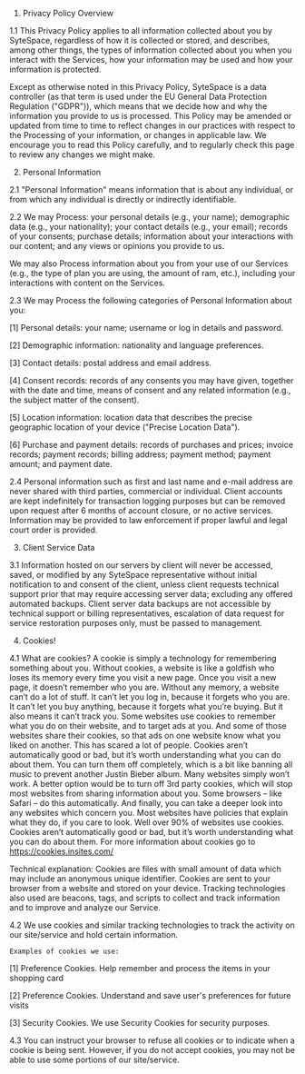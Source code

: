 1. Privacy Policy Overview

1.1 This Privacy Policy applies to all information collected about you by SyteSpace, regardless of how it is collected or stored, and describes, among other things, the types of information collected about you when you interact with the Services, how your information may be used and how your information is protected.

Except as otherwise noted in this Privacy Policy, SyteSpace is a data controller (as that term is used under the EU General Data Protection Regulation ("GDPR")), which means that we decide how and why the information you provide to us is processed. This Policy may be amended or updated from time to time to reflect changes in our practices with respect to the Processing of your information, or changes in applicable law. We encourage you to read this Policy carefully, and to regularly check this page to review any changes we might make.

2. Personal Information

2.1 "Personal Information" means information that is about any individual, or from which any individual is directly or indirectly identifiable.

2.2 We may Process: your personal details (e.g., your name); demographic data (e.g., your nationality); your contact details (e.g., your email); records of your consents; purchase details; information about your interactions with our content; and any views or opinions you provide to us.

   We may also Process information about you from your use of our Services (e.g., the type of plan you are using, the amount of ram, etc.), including your interactions with content on the Services.

2.3 We may Process the following categories of Personal Information about you:

[1] Personal details: your name; username or log in details and password.

[2] Demographic information: nationality and language preferences.

[3] Contact details: postal address and email address.

[4] Consent records: records of any consents you may have given, together with the date and time, means of consent and any related information (e.g., the subject matter of the consent).

[5] Location information: location data that describes the precise geographic location of your device ("Precise Location Data").

[6] Purchase and payment details: records of purchases and prices; invoice records; payment records; billing address; payment method; payment amount; and payment date.

2.4 Personal information such as first and last name and e-mail address are never shared with third parties, commercial or individual. Client accounts are kept indefinitely for transaction logging purposes but can be removed upon request after 6 months of account closure, or no active services. Information may be provided to law enforcement if proper lawful and legal court order is provided.

3. Client Service Data

3.1 Information hosted on our servers by client will never be accessed, saved, or modified by any SyteSpace representative without initial notification to and consent of the client, unless client requests technical support prior that may require accessing server data; excluding any offered automated backups. Client server data backups are not accessible by technical support or billing representatives, escalation of data request for service restoration purposes only, must be passed to management.

4. Cookies!

4.1 What are cookies? A cookie is simply a technology for remembering something about you. Without cookies, a website is like a goldfish who loses its memory every time you visit a new page. Once you visit a new page, it doesn’t remember who you are. Without any memory, a website can’t do a lot of stuff. It can’t let you log in, because it forgets who you are. It can’t let you buy anything, because it forgets what you’re buying. But it also means it can’t track you. Some websites use cookies to remember what you do on their website, and to target ads at you. And some of those websites share their cookies, so that ads on one website know what you liked on another. This has scared a lot of people. Cookies aren’t automatically good or bad, but it’s worth understanding what you can do about them. You can turn them off completely, which is a bit like banning all music to prevent another Justin Bieber album. Many websites simply won’t work. A better option would be to turn off 3rd party cookies, which will stop most websites from sharing information about you. Some browsers – like Safari – do this automatically. And finally, you can take a deeper look into any websites which concern you. Most websites have policies that explain what they do, if you care to look. Well over 90% of websites use cookies. Cookies aren’t automatically good or bad, but it’s worth understanding what you can do about them. For more information about cookies go to https://cookies.insites.com/

Technical explanation: Cookies are files with small amount of data which may include an anonymous unique identifier. Cookies are sent to your browser from a website and stored on your device. Tracking technologies also used are beacons, tags, and scripts to collect and track information and to improve and analyze our Service.

4.2 We use cookies and similar tracking technologies to track the activity on our site/service and hold certain information.

    Examples of cookies we use:

[1] Preference Cookies. Help remember and process the items in your shopping card

[2] Preference Cookies. Understand and save user's preferences for future visits

[3] Security Cookies. We use Security Cookies for security purposes.

4.3 You can instruct your browser to refuse all cookies or to indicate when a cookie is being sent. However, if you do not accept cookies, you may not be able to use some portions of our site/service.
